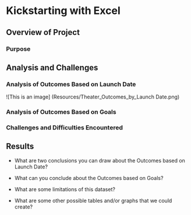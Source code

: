 # Kickstarting with Excel

## Overview of Project

### Purpose

## Analysis and Challenges

### Analysis of Outcomes Based on Launch Date

![This is an image] (Resources/Theater_Outcomes_by_Launch Date.png)

### Analysis of Outcomes Based on Goals

### Challenges and Difficulties Encountered

## Results

- What are two conclusions you can draw about the Outcomes based on Launch Date?

- What can you conclude about the Outcomes based on Goals?

- What are some limitations of this dataset?

- What are some other possible tables and/or graphs that we could create?




